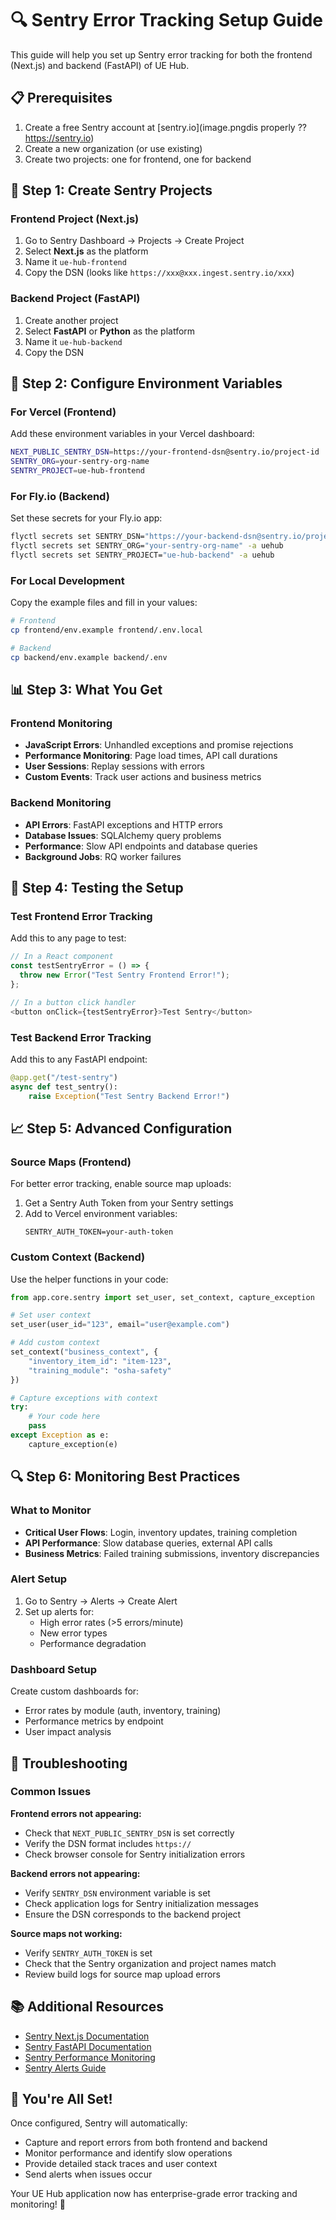 # 🔍 Sentry Error Tracking Setup Guide

This guide will help you set up Sentry error tracking for both the frontend (Next.js) and backend (FastAPI) of UE Hub.

## 📋 Prerequisites

1. Create a free Sentry account at [sentry.io](image.pngdis properly ??
https://sentry.io)
2. Create a new organization (or use existing)
3. Create two projects: one for frontend, one for backend

## 🚀 Step 1: Create Sentry Projects

### Frontend Project (Next.js)
1. Go to Sentry Dashboard → Projects → Create Project
2. Select **Next.js** as the platform
3. Name it `ue-hub-frontend`
4. Copy the DSN (looks like `https://xxx@xxx.ingest.sentry.io/xxx`)

### Backend Project (FastAPI)
1. Create another project
2. Select **FastAPI** or **Python** as the platform
3. Name it `ue-hub-backend`
4. Copy the DSN

## 🔧 Step 2: Configure Environment Variables

### For Vercel (Frontend)
Add these environment variables in your Vercel dashboard:

```bash
NEXT_PUBLIC_SENTRY_DSN=https://your-frontend-dsn@sentry.io/project-id
SENTRY_ORG=your-sentry-org-name
SENTRY_PROJECT=ue-hub-frontend
```

### For Fly.io (Backend)
Set these secrets for your Fly.io app:

```bash
flyctl secrets set SENTRY_DSN="https://your-backend-dsn@sentry.io/project-id" -a uehub
flyctl secrets set SENTRY_ORG="your-sentry-org-name" -a uehub
flyctl secrets set SENTRY_PROJECT="ue-hub-backend" -a uehub
```

### For Local Development
Copy the example files and fill in your values:

```bash
# Frontend
cp frontend/env.example frontend/.env.local

# Backend
cp backend/env.example backend/.env
```

## 📊 Step 3: What You Get

### Frontend Monitoring
- **JavaScript Errors**: Unhandled exceptions and promise rejections
- **Performance Monitoring**: Page load times, API call durations
- **User Sessions**: Replay sessions with errors
- **Custom Events**: Track user actions and business metrics

### Backend Monitoring
- **API Errors**: FastAPI exceptions and HTTP errors
- **Database Issues**: SQLAlchemy query problems
- **Performance**: Slow API endpoints and database queries
- **Background Jobs**: RQ worker failures

## 🎯 Step 4: Testing the Setup

### Test Frontend Error Tracking
Add this to any page to test:

```javascript
// In a React component
const testSentryError = () => {
  throw new Error("Test Sentry Frontend Error!");
};

// In a button click handler
<button onClick={testSentryError}>Test Sentry</button>
```

### Test Backend Error Tracking
Add this to any FastAPI endpoint:

```python
@app.get("/test-sentry")
async def test_sentry():
    raise Exception("Test Sentry Backend Error!")
```

## 📈 Step 5: Advanced Configuration

### Source Maps (Frontend)
For better error tracking, enable source map uploads:

1. Get a Sentry Auth Token from your Sentry settings
2. Add to Vercel environment variables:
   ```
   SENTRY_AUTH_TOKEN=your-auth-token
   ```

### Custom Context (Backend)
Use the helper functions in your code:

```python
from app.core.sentry import set_user, set_context, capture_exception

# Set user context
set_user(user_id="123", email="user@example.com")

# Add custom context
set_context("business_context", {
    "inventory_item_id": "item-123",
    "training_module": "osha-safety"
})

# Capture exceptions with context
try:
    # Your code here
    pass
except Exception as e:
    capture_exception(e)
```

## 🔍 Step 6: Monitoring Best Practices

### What to Monitor
- **Critical User Flows**: Login, inventory updates, training completion
- **API Performance**: Slow database queries, external API calls
- **Business Metrics**: Failed training submissions, inventory discrepancies

### Alert Setup
1. Go to Sentry → Alerts → Create Alert
2. Set up alerts for:
   - High error rates (>5 errors/minute)
   - New error types
   - Performance degradation

### Dashboard Setup
Create custom dashboards for:
- Error rates by module (auth, inventory, training)
- Performance metrics by endpoint
- User impact analysis

## 🚨 Troubleshooting

### Common Issues

**Frontend errors not appearing:**
- Check that `NEXT_PUBLIC_SENTRY_DSN` is set correctly
- Verify the DSN format includes `https://`
- Check browser console for Sentry initialization errors

**Backend errors not appearing:**
- Verify `SENTRY_DSN` environment variable is set
- Check application logs for Sentry initialization messages
- Ensure the DSN corresponds to the backend project

**Source maps not working:**
- Verify `SENTRY_AUTH_TOKEN` is set
- Check that the Sentry organization and project names match
- Review build logs for source map upload errors

## 📚 Additional Resources

- [Sentry Next.js Documentation](https://docs.sentry.io/platforms/javascript/guides/nextjs/)
- [Sentry FastAPI Documentation](https://docs.sentry.io/platforms/python/guides/fastapi/)
- [Sentry Performance Monitoring](https://docs.sentry.io/product/performance/)
- [Sentry Alerts Guide](https://docs.sentry.io/product/alerts/)

## 🎉 You're All Set!

Once configured, Sentry will automatically:
- Capture and report errors from both frontend and backend
- Monitor performance and identify slow operations
- Provide detailed stack traces and user context
- Send alerts when issues occur

Your UE Hub application now has enterprise-grade error tracking and monitoring! 🚀
